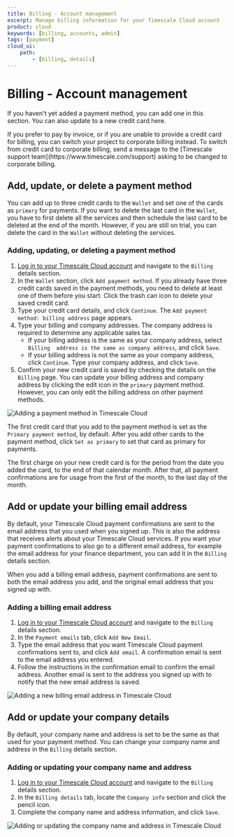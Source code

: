 ```yaml
---
title: Billing - Account management
excerpt: Manage billing information for your Timescale Cloud account
product: cloud
keywords: [billing, accounts, admin]
tags: [payment]
cloud_ui:
    path:
        - [billing, details]
---
```


# Billing - Account management

If you haven't yet added a payment method, you can add one in this section. You
can also update to a new credit card here.

<highlight type="important">
If you prefer to pay by invoice, or if you are unable to provide a credit card
for billing, you can switch your project to corporate billing instead. To switch
from credit card to corporate billing, send a message to the
[Timescale support team](https://www.timescale.com/support)
asking to be changed to corporate billing.
</highlight>

## Add, update, or delete a payment method

You can add up to three credit cards to the `Wallet` and set one of the cards as
`primary` for payments. If you want to delete the last card in the `Wallet`, you
have to first delete all the services and then schedule the last card to be
deleted at the end of the month. However, if you are still on trial, you can
delete the card in the `Wallet` without deleting the services.

<procedure>

### Adding, updating, or deleting a payment method

1.  [Log in to your Timescale Cloud account][cloud-login] and navigate to
    the `Billing` details section.
1.  In the `Wallet` section, click `Add payment method`. If you already have
    three credit cards saved in the payment methods, you need to delete at least
    one of them before you start. Click the trash can icon to delete your saved
    credit card.
1.  Type your credit card details, and click `Continue`.
    The `Add payment method: billing address` page appears.
1.  Type your billing and company addresses. The company address is
    required to determine any applicable sales tax.
    *   If your billing address is the same as your company address, select
      `Billing  address is the same as company address`, and click `Save`.
    *   If your billing address is not the same as your company address, click
      `Continue`. Type your company address, and click `Save`.
1.  Confirm your new credit card is saved by checking the details on the
    `Billing` page.
    You can update your billing address and company address by clicking the edit
    icon in the `primary` payment method. However, you can only edit the billing
    address on other payment methods.

<img class="main-content__illustration" src="https://s3.amazonaws.com/assets.timescale.com/docs/images/tsc-add-creditcard.png" alt="Adding a payment method in Timescale Cloud"/>

</procedure>

The first credit card that you add to the payment method is set as the `Primary
payment method`, by default. After you add other cards to the payment method,
click `Set as primary` to set that card as primary for payments.

<highlight type="note">
The first charge on your new credit card is for the period from the date you
added the card, to the end of that calendar month. After that, all payment
confirmations are for usage from the first of the month, to the last day of the
month.
</highlight>

## Add or update your billing email address

By default, your Timescale Cloud payment confirmations are sent to the email
address that you used when you signed up. This is also the address that receives
alerts about your Timescale Cloud services. If you want your payment
confirmations to also go to a different email address, for example the email
address for your finance department, you can add it in the `Billing` details
section.

<highlight type="note">
When you add a billing email address, payment confirmations are sent to both the
email address you add, and the original email address that you signed up with.
</highlight>

<procedure>

### Adding a billing email address

1.  [Log in to your Timescale Cloud account][cloud-login] and navigate to
    the `Billing` details section.
1.  In the `Payment emails` tab, click `Add New Email`.
1.  Type the email address that you want Timescale Cloud payment confirmations
    sent to, and click `Add email`. A confirmation email is sent to the email
    address you entered.
1.  Follow the instructions in the confirmation email to confirm the email
    address. Another email is sent to the address you signed up with to notify
    that the new email address is saved.

<img class="main-content__illustration" src="https://s3.amazonaws.com/assets.timescale.com/docs/images/tsc-add-billing-email.png" alt="Adding a new billing email address in Timescale Cloud"/>

</procedure>

## Add or update your company details

By default, your company name and address is set to be the same as that used for
your payment method. You can change your company name and address in the
`Billing` details section.

<procedure>

### Adding or updating your company name and address

1.  [Log in to your Timescale Cloud account][cloud-login] and navigate to
    the `Billing` details section.
1.  In the `Billing details` tab, locate the `Company info` section and click
    the pencil icon.
1.  Complete the company name and address information, and click `Save`.

<img class="main-content__illustration" src="https://s3.amazonaws.com/assets.timescale.com/docs/images/tsc_edit_companyinfo.png" alt="Adding or updating the company name and address in Timescale Cloud"/>

</procedure>

[cloud-login]: https://console.cloud.timescale.com/
